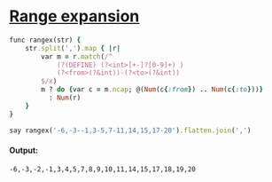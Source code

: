 [1]: http://rosettacode.org/wiki/Range_expansion

# [Range expansion][1]

```ruby
func rangex(str) {
    str.split(',').map { |r|
        var m = r.match(/^
            (?(DEFINE) (?<int>[+-]?[0-9]+) )
            (?<from>(?&int))-(?<to>(?&int))
        $/x)
        m ? do {var c = m.ncap; @(Num(c{:from}) .. Num(c{:to}))}
          : Num(r)
    }
}

say rangex('-6,-3--1,3-5,7-11,14,15,17-20').flatten.join(',')
```

#### Output:
```
-6,-3,-2,-1,3,4,5,7,8,9,10,11,14,15,17,18,19,20
```
